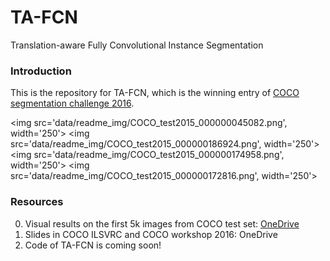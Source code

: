 # TA-FCN
Translation-aware Fully Convolutional Instance Segmentation

### Introduction

This is the repository for TA-FCN, which is the winning entry of [COCO segmentation challenge 2016](http://mscoco.org/dataset/#detections-challenge2016).

<img src='data/readme_img/COCO_test2015_000000045082.png', width='250'>
<img src='data/readme_img/COCO_test2015_000000186924.png', width='250'>
<img src='data/readme_img/COCO_test2015_000000174958.png', width='250'>
<img src='data/readme_img/COCO_test2015_000000172816.png', width='250'>

### Resources

0. Visual results on the first 5k images from COCO test set: [OneDrive](https://onedrive.live.com/?authkey=%21ABB_CV2zvCEoNK0&id=F371D9563727B96F%2192190&cid=F371D9563727B96F)
0. Slides in COCO ILSVRC and COCO workshop 2016: OneDrive
0. Code of TA-FCN is coming soon!

